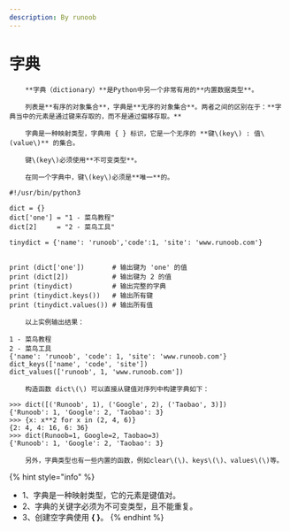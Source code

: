 ```yaml
---
description: By runoob
---
```


# 字典

        **字典（dictionary）**是Python中另一个非常有用的**内置数据类型**。

        列表是**有序的对象集合**，字典是**无序的对象集合**。两者之间的区别在于：**字典当中的元素是通过键来存取的，而不是通过偏移存取。**

        字典是一种映射类型，字典用 { } 标识，它是一个无序的 **键\(key\) : 值\(value\)** 的集合。

        键\(key\)必须使用**不可变类型**。

        在同一个字典中，键\(key\)必须是**唯一**的。



```text
#!/usr/bin/python3

dict = {}
dict['one'] = "1 - 菜鸟教程"
dict[2]     = "2 - 菜鸟工具"

tinydict = {'name': 'runoob','code':1, 'site': 'www.runoob.com'}


print (dict['one'])       # 输出键为 'one' 的值
print (dict[2])           # 输出键为 2 的值
print (tinydict)          # 输出完整的字典
print (tinydict.keys())   # 输出所有键
print (tinydict.values()) # 输出所有值

```

        以上实例输出结果：

```text
1 - 菜鸟教程
2 - 菜鸟工具
{'name': 'runoob', 'code': 1, 'site': 'www.runoob.com'}
dict_keys(['name', 'code', 'site'])
dict_values(['runoob', 1, 'www.runoob.com'])
```

        构造函数 dict\(\) 可以直接从键值对序列中构建字典如下：

```text
>>> dict([('Runoob', 1), ('Google', 2), ('Taobao', 3)])
{'Runoob': 1, 'Google': 2, 'Taobao': 3}
>>> {x: x**2 for x in (2, 4, 6)}
{2: 4, 4: 16, 6: 36}
>>> dict(Runoob=1, Google=2, Taobao=3)
{'Runoob': 1, 'Google': 2, 'Taobao': 3}
```

        另外，字典类型也有一些内置的函数，例如clear\(\)、keys\(\)、values\(\)等。

{% hint style="info" %}
* 1、字典是一种映射类型，它的元素是键值对。
* 2、字典的关键字必须为不可变类型，且不能重复。
* 3、创建空字典使用 **{ }**。
{% endhint %}

